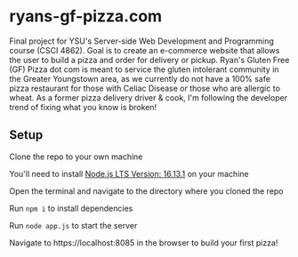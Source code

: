 # ryans-gf-pizza.com

Final project for YSU's Server-side Web Development and Programming course (CSCI 4862). Goal is to create an e-commerce website that allows the user to build a pizza and order for delivery or pickup. Ryan's Gluten Free (GF) Pizza dot com is meant to service the gluten intolerant community in the Greater Youngstown area, as we currently do not have a 100% safe pizza restaurant for those with Celiac Disease or those who are allergic to wheat. As a former pizza delivery driver & cook, I'm following the developer trend of fixing what you know is broken!

## Setup
Clone the repo to your own machine

You'll need to install [Node.js LTS Version: 16.13.1](https://nodejs.org/en/download/) on your machine

Open the terminal and navigate to the directory where you cloned the repo

Run `npm i` to install dependencies

Run `node app.js` to start the server

Navigate to https://localhost:8085 in the browser to build your first pizza!
